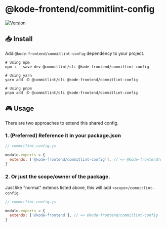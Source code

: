 # @kode-frontend/commitlint-config

[![Version][version-badge]][package]

## 📥 Install

Add `@kode-frontend/commitlint-config` dependency to your project.

```shell
# Using npm
npm i --save-dev @commitlint/cli @kode-frontend/commitlint-config

# Using yarn
yarn add -D @commitlint/cli @kode-frontend/commitlint-config

# Using pnpm
pnpm add -D @commitlint/cli @kode-frontend/commitlint-config
```

## 🎮 Usage

There are two approaches to extend this shared config.

### 1. (Preferred) Reference it in your package.json

```javascript
// commitlint.config.js

module.exports = {
  extends: ['@kode-frontend/commitlint-config'], // => @kode-frontend/commitlint-config
}
```

### 2. Or just the scope/owner of the package.

Just like "normal" extends listed above, this will add `<scope>/commitlint-config`.

```javascript
// commitlint.config.js

module.exports = {
  extends: ['@kode-frontend'], // => @kode-frontend/commitlint-config
}
```

[version-badge]: https://img.shields.io/npm/v/@kode-frontend/commitlint-config.svg?style=flat-square
[package]: https://www.npmjs.com/package/@kode-frontend/commitlint-config
